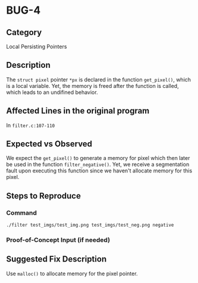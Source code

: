 # BUG-4
## Category
Local Persisting Pointers

## Description
The `struct pixel` pointer `*px` is declared in the function `get_pixel()`, which is a local variable.  Yet, the memory is freed after the function is called, which leads to an undifined behavior. 

## Affected Lines in the original program
In `filter.c:107-110`

## Expected vs Observed
We expect the `get_pixel()` to generate a memory for pixel which then later be used in the function `filter_negative()`. Yet, we receive a segmentation fault upon executing this function since we haven't allocate memory for this pixel.

## Steps to Reproduce

### Command

```
./filter test_imgs/test_img.png test_imgs/test_neg.png negative
```

### Proof-of-Concept Input (if needed)


## Suggested Fix Description
Use `malloc()` to allocate memory for the pixel pointer.
